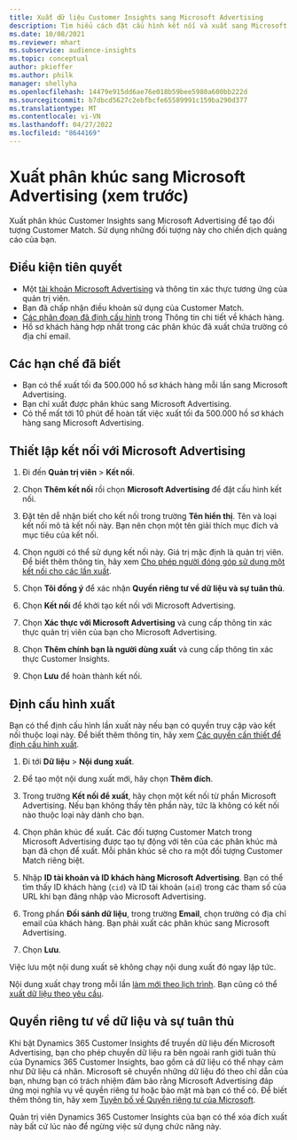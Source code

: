 ```yaml
---
title: Xuất dữ liệu Customer Insights sang Microsoft Advertising
description: Tìm hiểu cách đặt cấu hình kết nối và xuất sang Microsoft Advertising.
ms.date: 10/08/2021
ms.reviewer: mhart
ms.subservice: audience-insights
ms.topic: conceptual
author: pkieffer
ms.author: philk
manager: shellyha
ms.openlocfilehash: 14479e915dd6ae76e018b59bee5980a600bb222d
ms.sourcegitcommit: b7dbcd5627c2ebfbcfe65589991c159ba290d377
ms.translationtype: MT
ms.contentlocale: vi-VN
ms.lasthandoff: 04/27/2022
ms.locfileid: "8644169"
---
```

# <a name="export-segments-to-microsoft-advertising-preview"></a>Xuất phân khúc sang Microsoft Advertising (xem trước)

Xuất phân khúc Customer Insights sang Microsoft Advertising để tạo đối tượng Customer Match. Sử dụng những đối tượng này cho chiến dịch quảng cáo của bạn.

## <a name="prerequisites"></a>Điều kiện tiên quyết

-   Một [tài khoản Microsoft Advertising](https://ads.microsoft.com/) và thông tin xác thực tương ứng của quản trị viên.
-   Bạn đã chấp nhận điều khoản sử dụng của Customer Match. 
-   [Các phân đoạn đã định cấu hình](segments.md) trong Thông tin chi tiết về khách hàng.
-   Hồ sơ khách hàng hợp nhất trong các phân khúc đã xuất chứa trường có địa chỉ email.

## <a name="known-limitations"></a>Các hạn chế đã biết

- Bạn có thể xuất tối đa 500.000 hồ sơ khách hàng mỗi lần sang Microsoft Advertising.
- Bạn chỉ xuất được phân khúc sang Microsoft Advertising.
- Có thể mất tới 10 phút để hoàn tất việc xuất tối đa 500.000 hồ sơ khách hàng sang Microsoft Advertising. 


## <a name="set-up-the-connection-to-microsoft-advertising"></a>Thiết lập kết nối với Microsoft Advertising

1. Đi đến **Quản trị viên** > **Kết nối**.

1. Chọn **Thêm kết nối** rồi chọn **Microsoft Advertising** để đặt cấu hình kết nối.

1. Đặt tên dễ nhận biết cho kết nối trong trường **Tên hiển thị**. Tên và loại kết nối mô tả kết nối này. Bạn nên chọn một tên giải thích mục đích và mục tiêu của kết nối.

1. Chọn người có thể sử dụng kết nối này. Giá trị mặc định là quản trị viên. Để biết thêm thông tin, hãy xem [Cho phép người đóng góp sử dụng một kết nối cho các lần xuất](connections.md#allow-contributors-to-use-a-connection-for-exports).

1. Chọn **Tôi đồng ý** để xác nhận **Quyền riêng tư về dữ liệu và sự tuân thủ**.

1. Chọn **Kết nối** để khởi tạo kết nối với Microsoft Advertising.

1. Chọn **Xác thực với Microsoft Advertising** và cung cấp thông tin xác thực quản trị viên của bạn cho Microsoft Advertising.

1. Chọn **Thêm chính bạn là người dùng xuất** và cung cấp thông tin xác thực Customer Insights.

1. Chọn **Lưu** để hoàn thành kết nối.

## <a name="configure-an-export"></a>Định cấu hình xuất

Bạn có thể định cấu hình lần xuất này nếu bạn có quyền truy cập vào kết nối thuộc loại này. Để biết thêm thông tin, hãy xem [Các quyền cần thiết để định cấu hình xuất](export-destinations.md#set-up-a-new-export).

1. Đi tới **Dữ liệu** > **Nội dung xuất**.

1. Để tạo một nội dung xuất mới, hãy chọn **Thêm đích**.

1. Trong trường **Kết nối để xuất**, hãy chọn một kết nối từ phần Microsoft Advertising. Nếu bạn không thấy tên phần này, tức là không có kết nối nào thuộc loại này dành cho bạn.

1. Chọn phân khúc để xuất. Các đối tượng Customer Match trong Microsoft Advertising được tạo tự động với tên của các phân khúc mà bạn đã chọn để xuất. Mỗi phân khúc sẽ cho ra một đối tượng Customer Match riêng biệt. 

1. Nhập **ID tài khoản và ID khách hàng Microsoft Advertising**. Bạn có thể tìm thấy ID khách hàng (`cid`) và ID tài khoản (`aid`) trong các tham số của URL khi bạn đăng nhập vào Microsoft Advertising.

1. Trong phần **Đối sánh dữ liệu**, trong trường **Email**, chọn trường có địa chỉ email của khách hàng. Bạn phải xuất các phân khúc sang Microsoft Advertising.

1. Chọn **Lưu**.

Việc lưu một nội dung xuất sẽ không chạy nội dung xuất đó ngay lập tức.

Nội dung xuất chạy trong mỗi lần [làm mới theo lịch trình](system.md#schedule-tab). Bạn cũng có thể [xuất dữ liệu theo yêu cầu](export-destinations.md#run-exports-on-demand). 


## <a name="data-privacy-and-compliance"></a>Quyền riêng tư về dữ liệu và sự tuân thủ

Khi bật Dynamics 365 Customer Insights để truyền dữ liệu đến Microsoft Advertising, bạn cho phép chuyển dữ liệu ra bên ngoài ranh giới tuân thủ của Dynamics 365 Customer Insights, bao gồm cả dữ liệu có thể nhạy cảm như Dữ liệu cá nhân. Microsoft sẽ chuyển những dữ liệu đó theo chỉ dẫn của bạn, nhưng bạn có trách nhiệm đảm bảo rằng Microsoft Advertising đáp ứng mọi nghĩa vụ về quyền riêng tư hoặc bảo mật mà bạn có thể có. Để biết thêm thông tin, hãy xem [Tuyên bố về Quyền riêng tư của Microsoft](https://go.microsoft.com/fwlink/?linkid=396732).

Quản trị viên Dynamics 365 Customer Insights của bạn có thể xóa đích xuất này bất cứ lúc nào để ngừng việc sử dụng chức năng này.
